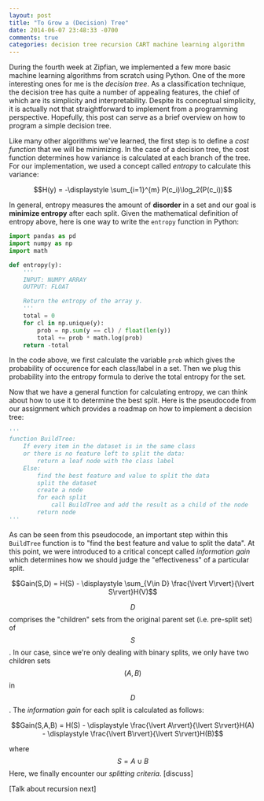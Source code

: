 ```yaml
---
layout: post
title: "To Grow a (Decision) Tree"
date: 2014-06-07 23:48:33 -0700
comments: true
categories: decision tree recursion CART machine learning algorithm
---
```


During the fourth week at Zipfian, we implemented a few more basic machine learning algorithms from scratch using Python. One of the more interesting ones for me is the *decision tree*. As a classification technique, the decision tree has quite a number of appealing features, the chief of which are its simplicity and interpretability. Despite its conceptual simplicity, it is actually not that straightforward to implement from a programming perspective. Hopefully, this post can serve as a brief overview on how to program a simple decision tree. 

Like many other algorithms we've learned, the first step is to define a *cost function* that we will be minimizing. In the case of a decision tree, the cost function determines how variance is calculated at each branch of the tree. For our implementation, we used a concept called *entropy* to calculate this variance:

$$H(y) =  -\displaystyle \sum_{i=1}^{m} P(c_i)\log_2(P(c_i))$$

<!-- more -->

In general, entropy measures the amount of **disorder** in a set and our goal is **minimize entropy** after each split. Given the mathematical definition of entropy above, here is one way to write the `entropy` function in Python:

```python
import pandas as pd
import numpy as np
import math

def entropy(y):
    '''
    INPUT: NUMPY ARRAY
    OUTPUT: FLOAT

    Return the entropy of the array y.
    '''
    total = 0
    for cl in np.unique(y):
        prob = np.sum(y == cl) / float(len(y))
        total += prob * math.log(prob)
    return -total
```

In the code above, we first calculate the variable `prob` which gives the probability of occurence for each class/label in a set. Then we plug this probability into the entropy formula to derive the total entropy for the set.

Now that we have a general function for calculating entropy, we can think about how to use it to determine the best split. Here is the pseudocode from our assignment which provides a roadmap on how to implement a decision tree:

```python
'''
function BuildTree:
    If every item in the dataset is in the same class
    or there is no feature left to split the data:
        return a leaf node with the class label
    Else:
        find the best feature and value to split the data 
        split the dataset
        create a node
        for each split
            call BuildTree and add the result as a child of the node
        return node
'''
```

As can be seen from this pseudocode, an important step within this `BuildTree` function is to "find the best feature and value to split the data". At this point, we were introduced to a critical concept called *information gain* which determines how we should judge the "effectiveness" of a particular split.

$$Gain(S,D) =  H(S) - \displaystyle \sum_{V\in D} \frac{\lvert V\rvert}{\lvert S\rvert}H(V)$$

$$D$$ comprises the "children" sets from the original parent set (i.e. pre-split set) of $$S$$. In our case, since we're only dealing with binary splits, we only have two children sets $$(A,B)$$ in $$D$$. The *information gain* for each split is calculated as follows:

$$Gain(S,A,B) =  H(S) - \displaystyle \frac{\lvert A\rvert}{\lvert S\rvert}H(A) - \displaystyle \frac{\lvert B\rvert}{\lvert S\rvert}H(B)$$

where $$S = A \cup B$$ Here, we finally encounter our *splitting criteria*. [discuss]

[Talk about recursion next]








